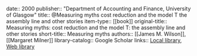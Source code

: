 date:: 2000
publisher:: "Department of Accounting and Finance, University of Glasgow"
title:: @Measuring myths cost reduction and the model T the assembly line and other stories
item-type:: [[book]]
original-title:: Measuring myths: cost reduction and the model T: the assembly line and other stories
short-title:: Measuring myths
authors:: [[James M. Wilson]], [[Margaret Milner]]
library-catalog:: Google Scholar
links:: [Local library](zotero://select/library/items/G8NVLIZ8), [Web library](https://www.zotero.org/users/6520516/items/G8NVLIZ8)
